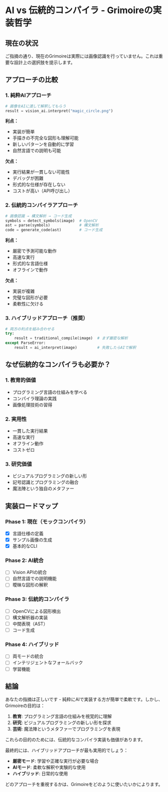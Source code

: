# AI vs 伝統的コンパイラ - Grimoireの実装哲学

## 現在の状況

ご指摘の通り、現在のGrimoireは実際には画像認識を行っていません。これは重要な設計上の選択肢を提示します。

## アプローチの比較

### 1. 純粋AIアプローチ

```python
# 画像をAIに渡して解釈してもらう
result = vision_ai.interpret("magic_circle.png")
```

**利点：**
- 実装が簡単
- 手描きの不完全な図形も理解可能
- 新しいパターンを自動的に学習
- 自然言語での説明も可能

**欠点：**
- 実行結果が一貫しない可能性
- デバッグが困難
- 形式的な仕様が存在しない
- コストが高い（API呼び出し）

### 2. 伝統的コンパイラアプローチ

```python
# 画像認識 → 構文解析 → コード生成
symbols = detect_symbols(image)  # OpenCV
ast = parse(symbols)             # 構文解析
code = generate_code(ast)        # コード生成
```

**利点：**
- 厳密で予測可能な動作
- 高速な実行
- 形式的な言語仕様
- オフラインで動作

**欠点：**
- 実装が複雑
- 完璧な図形が必要
- 柔軟性に欠ける

### 3. ハイブリッドアプローチ（推奨）

```python
# 両方の利点を組み合わせる
try:
    result = traditional_compile(image)  # まず厳密な解析
except ParseError:
    result = ai_interpret(image)         # 失敗したらAIで解釈
```

## なぜ伝統的なコンパイラも必要か？

### 1. 教育的価値
- プログラミング言語の仕組みを学べる
- コンパイラ理論の実践
- 画像処理技術の習得

### 2. 実用性
- 一貫した実行結果
- 高速な実行
- オフライン動作
- コストゼロ

### 3. 研究価値
- ビジュアルプログラミングの新しい形
- 記号認識とプログラミングの融合
- 魔法陣という独自のメタファー

## 実装ロードマップ

### Phase 1: 現在（モックコンパイラ）
- [x] 言語仕様の定義
- [x] サンプル画像の生成
- [x] 基本的なCLI

### Phase 2: AI統合
- [ ] Vision APIの統合
- [ ] 自然言語での説明機能
- [ ] 曖昧な図形の解釈

### Phase 3: 伝統的コンパイラ
- [ ] OpenCVによる図形検出
- [ ] 構文解析器の実装
- [ ] 中間表現（AST）
- [ ] コード生成

### Phase 4: ハイブリッド
- [ ] 両モードの統合
- [ ] インテリジェントなフォールバック
- [ ] 学習機能

## 結論

あなたの指摘は正しいです - 純粋にAIで実装する方が簡単で柔軟です。しかし、Grimoireの目的は：

1. **教育**: プログラミング言語の仕組みを視覚的に理解
2. **研究**: ビジュアルプログラミングの新しい形を探求
3. **芸術**: 魔法陣というメタファーでプログラミングを表現

これらの目的のためには、伝統的なコンパイラ実装も価値があります。

最終的には、ハイブリッドアプローチが最も実用的でしょう：
- **厳密モード**: 学習や正確な実行が必要な場合
- **AIモード**: 柔軟な解釈や実験的な使用
- **ハイブリッド**: 日常的な使用

どのアプローチを重視するかは、Grimoireをどのように使いたいかによります。